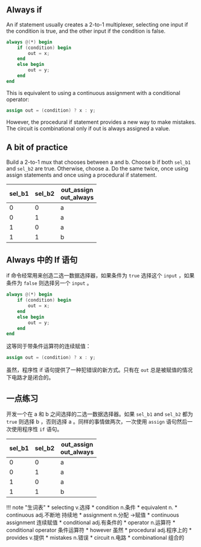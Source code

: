 Always if
---------
An if statement usually creates a 2-to-1 multiplexer, selecting one input if the condition is true, and the other input if the condition is false.

```verilog
always @(*) begin
    if (condition) begin
        out = x;
    end
    else begin
        out = y;
    end
end
```

This is equivalent to using a continuous assignment with a conditional operator:

```verilog
assign out = (condition) ? x : y;
```

However, the procedural if statement provides a new way to make mistakes. The circuit is combinational only if out is always assigned a value.  

A bit of practice
-----------------
Build a 2-to-1 mux that chooses between a and b. Choose b if both `sel_b1` and `sel_b2` are true. Otherwise, choose a. Do the same twice, once using assign statements and once using a procedural if statement.  

|sel_b1|sel_b2|out_assign<br>out_always|
|------|------|------------------------|
|0|0|a|
|0|1|a|
|1|0|a|
|1|1|b|

<!--------------------------------------------------------------------------------------------->


Always 中的 If 语句
---------
if 命令经常用来创造二选一数据选择器，如果条件为 `true` 选择这个 `input` ，如果条件为 `false` 则选择另一个 `input` 。

```verilog
always @(*) begin
    if (condition) begin
        out = x;
    end
    else begin
        out = y;
    end
end
```
这等同于带条件运算符的连续赋值：

```verilog
assign out = (condition) ? x : y;
```

虽然，程序性 if 语句提供了一种犯错误的新方式。只有在 `out` 总是被赋值的情况下电路才是闭合的。

一点练习
--------
开发一个在 a 和 b 之间选择的二选一数据选择器。如果 `sel_b1` and `sel_b2` 都为 `true` 则选择 b ，否则选择 a 。同样的事情做两次，一次使用 `assign` 语句然后一次使用程序性 `if` 语句。

|sel_b1|sel_b2|out_assign<br>out_always|
|------|------|------------------------|
|0|0|a|
|0|1|a|
|1|0|a|
|1|1|b|

!!! note "生词表"
    * selecting v.选择
    * condition n.条件
    * equivalent n.
    * continuous adj.不断地 持续地
    * assignment n.分配 ->赋值
    * continuous assignment 连续赋值
    * conditional adj.有条件的
    * operator n.运算符
    * conditional operator 条件运算符
    * however 虽然
    * procedural adj.程序上的
    * provides v.提供
    * mistakes n.错误
    * circuit n.电路
    * combinational 组合的